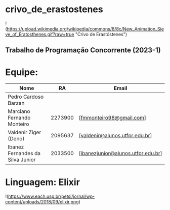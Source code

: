 # crivo_de_erastostenes
!(https://upload.wikimedia.org/wikipedia/commons/8/8c/New_Animation_Sieve_of_Eratosthenes.gif?raw=true "Crivo de Erastóstenes")
## Trabalho de Programação Concorrente (2023-1)

# Equipe:
Nome | RA | Email
-----|----|-------
Pedro Cardoso Barzan| | 
Marciano Fernando Monteiro | 2273900 | [fmmonteiro98@gmail.com]
Valdenir Ziger (Deno) | 2095637 | [valdenir@alunos.utfpr.edu.br]
Ibanez Fernandes da Silva Junior | 2033500 | [ibanezjunior@alunos.utfpr.edu.br]

# Linguagem: Elixir
!(https://www.each.usp.br/petsi/jornal/wp-content/uploads/2018/09/elixir.png)
